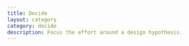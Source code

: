 ```yaml
---
title: Decide
layout: category
category: decide
description: Focus the effort around a design hypothesis.
---
```

